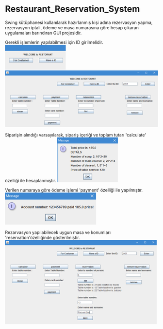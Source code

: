 # Restaurant_Reservation_System
Swing kütüphanesi kullanılarak hazırlanmış kişi adına rezervasyon yapma, rezervasyon iptali, ödeme ve masa numarasına göre hesap çıkaran uygulamaları barındıran GUI projesidir.

Gerekli işlemlerin yapılabilmesi için ID girilmelidir.
![](images/rez_1.PNG)
![](images/rez_3.PNG)

Siparişin alındığı varsayılarak, sipariş içeriği ve toplam tutarı 'calculate' özelliği ile hesaplanmıştır.
![](images/rez_4_calculate.PNG)

Verilen numaraya göre ödeme işlemi 'payment' özelliği ile yapılmıştır.
![](images/rez_5_payment.PNG)

Rezarvasyon yapılabilecek uygun masa ve konumları 'reservation'özelliğinde gösterilmiştir.
![](images/rez_6_rez.PNG)
